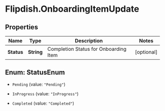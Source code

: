 # Flipdish.OnboardingItemUpdate

## Properties

Name | Type | Description | Notes
------------ | ------------- | ------------- | -------------
**Status** | **String** | Completion Status for Onboarding Item | [optional] 



## Enum: StatusEnum


* `Pending` (value: `"Pending"`)

* `InProgress` (value: `"InProgress"`)

* `Completed` (value: `"Completed"`)




